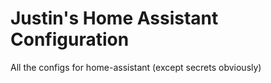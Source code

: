 # Justin's Home Assistant Configuration
All the configs for home-assistant (except secrets obviously)
